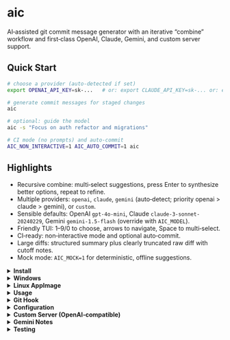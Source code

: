# aic

AI‑assisted git commit message generator with an iterative “combine” workflow and first‑class OpenAI, Claude, Gemini, and custom server support.

## Quick Start

```bash
# choose a provider (auto‑detected if set)
export OPENAI_API_KEY=sk-...   # or: export CLAUDE_API_KEY=sk-... or: export GEMINI_API_KEY=sk-...

# generate commit messages for staged changes
aic

# optional: guide the model
aic -s "Focus on auth refactor and migrations"

# CI mode (no prompts) and auto‑commit
AIC_NON_INTERACTIVE=1 AIC_AUTO_COMMIT=1 aic
```

## Highlights

- Recursive combine: multi‑select suggestions, press Enter to synthesize better options, repeat to refine.
- Multiple providers: `openai`, `claude`, `gemini` (auto‑detect; priority openai > claude > gemini), or `custom`.
- Sensible defaults: OpenAI `gpt-4o-mini`, Claude `claude-3-sonnet-20240229`, Gemini `gemini-1.5-flash` (override with `AIC_MODEL`).
- Friendly TUI: 1–9/0 to choose, arrows to navigate, Space to multi‑select.
- CI‑ready: non‑interactive mode and optional auto‑commit.
- Large diffs: structured summary plus clearly truncated raw diff with cutoff notes.
- Mock mode: `AIC_MOCK=1` for deterministic, offline suggestions.

<details>
<summary><strong>Install</strong></summary>

Clone, verify, and install (no build required):

```bash
git clone https://github.com/Hans2711/aic.git
cd aic
./scripts/verify.sh
sudo bash scripts/install.sh   # /usr/local/bin/aic -> dist/<platform>/aic
aic --version
```

If `/usr/local/bin` is unavailable, the installer falls back to `~/.local/bin/aic`. Ensure it’s on `PATH`:

```bash
export PATH="$HOME/.local/bin:$PATH"; hash -r
```

macOS Gatekeeper (if needed):

```bash
xattr -d com.apple.quarantine /usr/local/bin/aic 2>/dev/null || true
```

</details>

<details>
<summary><strong>Windows</strong></summary>

Option 1: Download a prebuilt binary

- Grab `aic_windows_amd64.zip` (or `aic_windows_arm64.zip`) from the latest GitHub Release.
- Unzip and place `aic.exe` somewhere on your `PATH` (e.g., `C:\Users\<you>\bin`).
- Ensure Git for Windows is installed and available in `PATH`.

Option 2: Build from source with Go

```powershell
git clone https://github.com/Hans2711/aic.git
cd aic
go build -o aic.exe ./cmd/aic
```

Verify:

```powershell
PS> .\aic.exe --version
```

Notes:

- The interactive UI falls back gracefully on Windows if advanced TTY features aren’t available.
- Clipboard copy uses `clip` when present (bundled with modern Windows).

</details>

<details>
<summary><strong>Linux AppImage</strong></summary>

Build AppImage artifacts locally (requires Linux):

```bash
# 1) Build binaries
bash scripts/build.sh

# 2) Package AppImage (downloads appimagetool automatically)
bash scripts/package_appimage.sh

# Outputs:
#   dist/aic_linux_amd64.AppImage
#   dist/aic_linux_arm64.AppImage

# Run the AppImage
chmod +x dist/aic_linux_amd64.AppImage
./dist/aic_linux_amd64.AppImage --version
```

Notes:

- The AppImage contains a static Go binary (CGO disabled), so it runs on most modern distros.
- The AppImage is CLI‑oriented (Terminal=true); it launches `aic` in your terminal.
- The packager uses APPIMAGE_EXTRACT_AND_RUN=1 to avoid a FUSE requirement.

</details>

<details>
<summary><strong>Usage</strong></summary>

```bash
aic [-s "extra instruction"] [--version] [--no-color]
```

Interactive controls:

- 1–9/0 choose, ↑/↓ navigate, Space multi‑select, Enter combine.

Disable ANSI colors:

```bash
aic --no-color
# or
export AIC_NO_COLOR=1; aic
```

</details>

<details>
<summary><strong>Git Hook</strong></summary>

Install a `prepare-commit-msg` hook so `aic` suggests a message on `git commit`:

```bash
bash scripts/install_git_hook.sh
```

Behavior:

- Runs for normal commits without `-m/-F` and not for merges/squashes/amends.
- If the commit message file already has content, it leaves it unchanged.
- Writes the selected message into the commit message buffer so you can still edit.

Shortcut:

- Type `git commit -m "aic"` to trigger generation explicitly (the hook replaces the placeholder).

Notes:

- Ensure `aic` is on your `PATH`.
- Temporarily skip the hook with `AIC_SKIP_HOOK=1 git commit`.

</details>

<details>
<summary><strong>Configuration</strong></summary>

 Providers and models:

 - `AIC_PROVIDER`: `openai` | `claude` | `gemini` | `custom` (auto‑detect from API keys; priority openai > claude > gemini).
 - `OPENAI_API_KEY` / `CLAUDE_API_KEY` / `GEMINI_API_KEY`: required for chosen provider.
 - `CUSTOM_API_KEY`: optional; only if your custom server requires it.
 - `AIC_MODEL`: override default model (OpenAI: `gpt-4o-mini`; Claude: `claude-3-sonnet-20240229`; Gemini: `gemini-1.5-flash`; Custom: set to a model exposed by your server).

Generation & UX:

- `AIC_SUGGESTIONS`: number of suggestions (1–10, default 5; non-interactive default: 1).
- `AIC_NO_COLOR`: disable colors (same as `--no-color`).
- `-s "..."`: extra instruction appended to the prompt.

Run modes:

- `AIC_NON_INTERACTIVE=1`: pick first suggestion and print (CI).
- `AIC_AUTO_COMMIT=1`: with non‑interactive, also run `git commit -m ...`.
- `AIC_MOCK=1`: offline, deterministic suggestions (no API calls).

Debug:

- `AIC_DEBUG=1`: verbose error details.
- `AIC_DEBUG_SUMMARY=1`: debug output during large‑diff summarization.

Large diffs:

- For very large staged diffs, the tool generates a compact “Diff Summary” (using the provider’s default model) and appends a clearly truncated raw diff (~16k chars) with cutoff notes. If summarization fails, it falls back to simple truncation.

</details>

<details>
<summary><strong>Custom Server (OpenAI‑compatible)</strong></summary>

Use `AIC_PROVIDER=custom` to send requests to a local or remote OpenAI‑compatible server (e.g., LM Studio at `http://127.0.0.1:1234`). If `AIC_MODEL` is unset or set to `auto`, `aic` queries `/v1/models` and picks the first model.

Defaults (override via env):

- `CUSTOM_BASE_URL` = `http://127.0.0.1:1234`
- `CUSTOM_CHAT_COMPLETIONS_PATH` = `/v1/chat/completions`
- `CUSTOM_COMPLETIONS_PATH` = `/v1/completions`
- `CUSTOM_EMBEDDINGS_PATH` = `/v1/embeddings`
- `CUSTOM_MODELS_PATH` = `/v1/models`
- `CUSTOM_API_KEY` = optional; if set, sent as `Authorization: Bearer <key>`

Examples (LM Studio):

```bash
# Auto-pick model from /v1/models
AIC_PROVIDER=custom CUSTOM_BASE_URL=http://127.0.0.1:1234 aic

# Or specify a model explicitly
AIC_PROVIDER=custom CUSTOM_BASE_URL=http://127.0.0.1:1234 AIC_MODEL="<model-id>" aic
```

Tip: run `curl http://127.0.0.1:1234/v1/models` to inspect model IDs.

</details>

<details>
<summary><strong>Gemini Notes</strong></summary>

- Models: commonly available options include `gemini-1.5-flash` (default) and `gemini-1.5-pro`. Newer `gemini-2.5-*` models may require allowlisted access.
- Auto‑detect: setting `GEMINI_API_KEY` is enough; or force with `AIC_PROVIDER=gemini`.
- Output budget: if Gemini returns empty content with `finishReason=MAX_TOKENS`, `aic` automatically retries with a larger output token budget. You can also set `AIC_SUGGESTIONS=1` or choose a smaller model (e.g., `gemini-1.5-flash`).

Example:

```bash
export GEMINI_API_KEY=sk-...
AIC_PROVIDER=gemini AIC_MODEL=gemini-1.5-flash aic
```

</details>

<details>
<summary><strong>Testing</strong></summary>

Mock (fast, offline):

```bash
AIC_MOCK=1 ./scripts/test_openai_models.sh
```

OpenAI API (consumes tokens):

```bash
export OPENAI_API_KEY=sk-...
./scripts/test_openai_models.sh
MODELS="gpt-4o-mini gpt-4o" ./scripts/test_openai_models.sh
```

Claude API:

```bash
export CLAUDE_API_KEY=sk-...
./scripts/test_claude_models.sh
```

Gemini API:

```bash
export GEMINI_API_KEY=sk-...
./scripts/test_gemini_models.sh
```

Large diff summarization (~50KB synthetic diff):

```bash
bash scripts/test_large_diff.sh                 # mock
export OPENAI_API_KEY=sk-...; REAL=1 bash scripts/test_large_diff.sh
```

Enable extra debug during summary:

```bash
export AIC_DEBUG_SUMMARY=1
```

</details>
